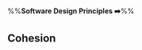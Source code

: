 <link rel="stylesheet" href="{{baseUrl}}/css/textbook.css">

<div class="website-content">

%%**Software Design Principles :arrow_right:**%%

## Cohesion

<div id="main">

<include src="whatItIs/embed.md" />
<include src="whyWeCare/embed.md" />
<include src="howItHappens/embed.md" />

</div>

</div>
